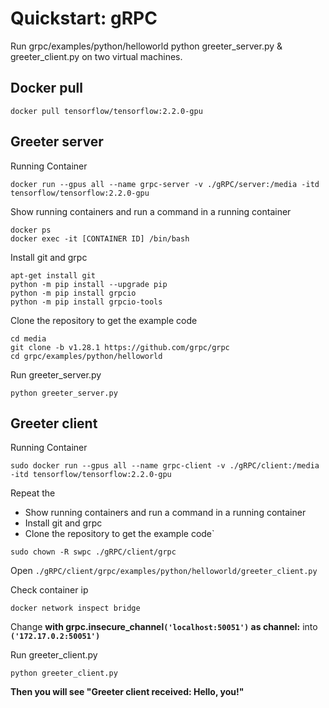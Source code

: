 # Quickstart: gRPC
Run grpc/examples/python/helloworld python greeter_server.py &amp; greeter_client.py on two virtual machines.

## Docker pull
```
docker pull tensorflow/tensorflow:2.2.0-gpu
```

## Greeter server
Running Container
```
docker run --gpus all --name grpc-server -v ./gRPC/server:/media -itd tensorflow/tensorflow:2.2.0-gpu
```

Show running containers and run a command in a running container
```
docker ps
docker exec -it [CONTAINER ID] /bin/bash
```

Install git and grpc
```
apt-get install git
python -m pip install --upgrade pip
python -m pip install grpcio
python -m pip install grpcio-tools
```

Clone the repository to get the example code
```
cd media
git clone -b v1.28.1 https://github.com/grpc/grpc
cd grpc/examples/python/helloworld
```

Run greeter_server.py
```
python greeter_server.py
```

## Greeter client
Running Container
```
sudo docker run --gpus all --name grpc-client -v ./gRPC/client:/media -itd tensorflow/tensorflow:2.2.0-gpu
```

Repeat the 
* Show running containers and run a command in a running container
* Install git and grpc
* Clone the repository to get the example code`

```
sudo chown -R swpc ./gRPC/client/grpc
```

Open `./gRPC/client/grpc/examples/python/helloworld/greeter_client.py`

Check container ip
```
docker network inspect bridge
```

Change **with grpc.insecure_channel`('localhost:50051')` as channel:** into **`('172.17.0.2:50051')`**

Run greeter_client.py
```
python greeter_client.py
```

**Then you will see "Greeter client received: Hello, you!"**
